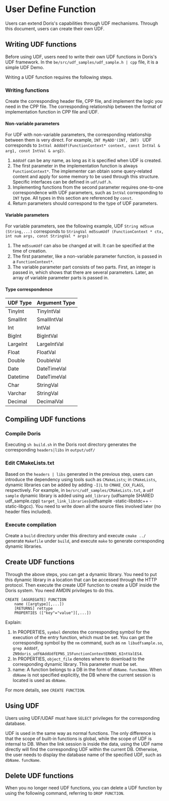 <!-- 
Licensed to the Apache Software Foundation (ASF) under one
or more contributor license agreements.  See the NOTICE file
distributed with this work for additional information
regarding copyright ownership.  The ASF licenses this file
to you under the Apache License, Version 2.0 (the
"License"); you may not use this file except in compliance
with the License.  You may obtain a copy of the License at

  http://www.apache.org/licenses/LICENSE-2.0

Unless required by applicable law or agreed to in writing,
software distributed under the License is distributed on an
"AS IS" BASIS, WITHOUT WARRANTIES OR CONDITIONS OF ANY
KIND, either express or implied.  See the License for the
specific language governing permissions and limitations
under the License.
-->

# User Define Function

Users can extend Doris's capabilities through UDF mechanisms. Through this document, users can create their own UDF.

## Writing UDF functions

Before using UDF, users need to write their own UDF functions in Doris's UDF framework. In the `be/src/udf_samples/udf_sample.h | cpp` file, it is a simple UDF Demo.

Writing a UDF function requires the following steps.

### Writing functions

Create the corresponding header file, CPP file, and implement the logic you need in the CPP file. The corresponding relationship between the format of implementation function in CPP file and UDF.

#### Non-variable parameters

For UDF with non-variable parameters, the corresponding relationship between them is very direct.
For example, `INT MyADD'(INT, INT) ` UDF corresponds to `IntVal AddUdf(FunctionContext* context, const IntVal & arg1, const IntVal & arg2)`.

1. `AddUdf` can be any name, as long as it is specified when UDF is created.
2. The first parameter in the implementation function is always `FunctionContext*`. The implementer can obtain some query-related content and apply for some memory to be used through this structure. Specific interfaces can be defined in `udf/udf.h`.
3. Implementing functions from the second parameter requires one-to-one correspondence with UDF parameters, such as `IntVal` corresponding to `INT` type. All types in this section are referenced by `const`.
4. Return parameters should correspond to the type of UDF parameters.

#### Variable parameters

For variable parameters, see the following example, UDF `String md5sum (String,...)` corresponds to
`StringVal md5sumUdf (FunctionContext * ctx, int num args, const StringVal * args)`

1. The `md5sumUdf` can also be changed at will. It can be specified at the time of creation.
2. The first parameter, like a non-variable parameter function, is passed in a `FunctionContext*`.
3. The variable parameter part consists of two parts. First, an integer is passed in, which shows that there are several parameters. Later, an array of variable parameter parts is passed in.

#### Type correspondence

|UDF Type|Argument Type|
|----|---------|
|TinyInt|TinyIntVal|
|SmallInt|SmallIntVal|
|Int|IntVal|
|BigInt|BigIntVal|
|LargeInt|LargeIntVal|
|Float|FloatVal|
|Double|DoubleVal|
|Date|DateTimeVal|
|Datetime|DateTimeVal|
|Char|StringVal|
|Varchar|StringVal|
|Decimal|DecimalVal|

## Compiling UDF functions

### Compile Doris

Executing `sh build.sh` in the Doris root directory generates the corresponding `headers|libs` in `output/udf/`

### Edit CMakeLists.txt

Based on the `headers | libs` generated in the previous step, users can introduce the dependency using tools such as `CMakeLists`; in `CMakeLists`, dynamic libraries can be added by adding `-I|L` to `CMAKE_CXX_FLAGS`, respectively. For example, in `be/src/udf_samples/CMakeLists.txt`, a `udf sample` dynamic library is added using `add_library` (udfsample SHARED udf_sample.cpp) `target_link_libraries`(udfsample -static-libstdc++ -static-libgcc). You need to write down all the source files involved later (no header files included).

### Execute compilation

Create a `build` directory under this directory and execute `cmake ../` generate `Makefile` under `build`, and execute `make` to generate corresponding dynamic libraries.

## Create UDF functions

Through the above steps, you can get a dynamic library. You need to put this dynamic library in a location that can be accessed through the HTTP protocol. Then execute the create UDF function to create a UDF inside the Doris system. You need AMDIN privileges to do this.

```
CREATE [AGGREGATE] FUNCTION 
	name ([argtype][,...])
	[RETURNS] rettype
	PROPERTIES (["key"="value"][,...])
```
Explain:

1. In PROPERTIES, `symbol` denotes the corresponding symbol for the execution of the entry function, which must be set. You can get the corresponding symbol by the `nm` command, such as `nm libudfsample.so`, `grep AddUdf`, `ZN9doris_udf6AddUdfEPNS_15FunctionContextERKNS_6IntValES4`.
2. In PROPERTIES, `object_file` denotes where to download to the corresponding dynamic library. This parameter must be set.
3. name: A function belongs to a DB in the form of `dbName`. `funcName`. When `dbName` is not specified explicitly, the DB where the current session is located is used as `dbName`.

For more details, see `CREATE FUNCTION`.

## Using UDF

Users using UDF/UDAF must have `SELECT` privileges for the corresponding database.

UDF is used in the same way as normal functions. The only difference is that the scope of built-in functions is global, while the scope of UDF is internal to DB. When the link session is inside the data, using the UDF name directly will find the corresponding UDF within the current DB. Otherwise, the user needs to display the database name of the specified UDF, such as `dbName`. `funcName`.


## Delete UDF functions

When you no longer need UDF functions, you can delete a UDF function by using the following command, referring to `DROP FUNCTION`.
